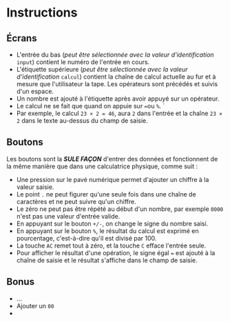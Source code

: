 # Instructions

## Écrans

- L'entrée du bas (_peut être sélectionnée avec la valeur d'identification_ `input`) contient le numéro de l'entrée en cours.
- L'étiquette supérieure (_peut être sélectionnée avec la valeur d'identification_ `calcul`) contient la chaîne de calcul actuelle au fur et à mesure que l'utilisateur la tape. Les opérateurs sont précédés et suivis d'un espace.
- Un nombre est ajouté à l'étiquette après avoir appuyé sur un opérateur.
- Le calcul ne se fait que quand on appuie sur `=`ou `%`. `
- Par exemple, le calcul `23 × 2 = 46`, aura `2` dans l'entrée et la chaîne `23 × 2` dans le texte au-dessus du champ de saisie.

## Boutons

Les boutons sont la **_SULE FAÇON_** d'entrer des données et fonctionnent de la même manière que dans une calculatrice physique, comme suit :

- Une pression sur le pavé numérique permet d'ajouter un chiffre à la valeur saisie.
- Le point `.` ne peut figurer qu'une seule fois dans une chaîne de caractères et ne peut suivre qu'un chiffre.
- Le zéro ne peut pas être répété au début d'un nombre, par exemple `0000` n'est pas une valeur d'entrée valide.
- En appuyant sur le bouton `+/-`, on change le signe du nombre saisi.
- En appuyant sur le bouton `%`, le résultat du calcul est exprimé en pourcentage, c'est-à-dire qu'il est divisé par 100.
- La touche `AC` remet tout à zéro, et la touche `C` efface l'entrée seule.
- Pour afficher le résultat d'une opération, le signe égal `=` est ajouté à la chaîne de saisie et le résultat s'affiche dans le champ de saisie.

## Bonus

- ...
- Ajouter un `00`
-

<!--
# Instructions

## Screens
* The bottom input (*can be selected with id value* `input`) holds the current input number.
* The upper label (*can be selected with id value* `calcul`) holds the current computation string as the user types. Operators are preceeded and followed by a single space.
* A number is added to the label after pressing an operator.
* Le calcul ne se fait que quand on apuie sur `=`ou `%`. `
* For example, the computation `23 × 2 = 46`, will have `2` in the input and the string `23 × 2` in the text above the input field.

## Buttons
Buttons are the ***ONLY WAY*** to input data and work as they do in a physical calculator as follows:
- Pressing the numpad adds the digit on the input value
- The dot `.` can be in a string only once and can only follow a digit
- Zero cannot be repeated at the beginning of a number eg. `0000` is not valid input value
- Pressing the `+/-` buttong changes the sign of the current input number
- Pressing the `%` button returns the calculations result as a percentage. i.e. divides it a 100.
- `AC` resets everything, and `C` clears the input alone.
- When displaying the result of an operation, an equal sign `=` is added to the input string and the results is diplayed in the input field.

## Bonus
- ...
- Add a `00`
- -->
